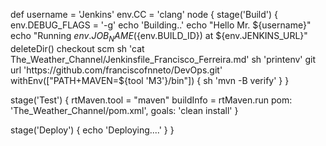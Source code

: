 def username = 'Jenkins'
env.CC = 'clang'
node {
	stage('Build') {
		env.DEBUG_FLAGS = '-g'
		echo 'Building..'
		echo "Hello Mr. ${username}"
		echo "Running ${env.JOB_NAME} (${env.BUILD_ID}) at ${env.JENKINS_URL}"
		deleteDir()
		checkout scm
		sh 'cat The_Weather_Channel/Jenkinsfile_Francisco_Ferreira.md'
		sh 'printenv'
		git url 'https://github.com/franciscofnneto/DevOps.git'
		withEnv(["PATH+MAVEN=${tool 'M3'}/bin"]) {
      		sh 'mvn -B verify'
      		}
	}

	
stage('Test') {
	rtMaven.tool = "maven"
        buildInfo = rtMaven.run pom: 'The_Weather_Channel/pom.xml', goals: 'clean install'
		}
	
stage('Deploy') {
		echo 'Deploying....'
	}
}

